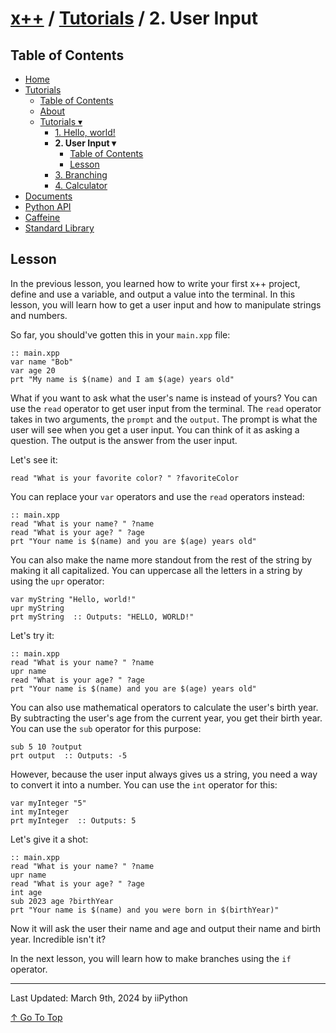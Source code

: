 # [x++](../README.md) / [Tutorials](../tutorials.md) / 2. User Input

## Table of Contents

- [Home](../README.md)
- [Tutorials](../tutorials.md)
    - [Table of Contents](../tutorials.md#table-of-contents)
    - [About](../tutorials.md#about)
    - [Tutorials ▾](../tutorials.md#tutorials)
        - [1. Hello, world!](./hello-world.md)
        - **2. User Input ▾**
            - [Table of Contents](#table-of-contents)
            - [Lesson](#lesson)
        - [3. Branching](branching.md)
        - [4. Calculator](calculator.md)
- [Documents](../documents.md)
- [Python API](../python-api.md)
- [Caffeine](../caffeine.md)
- [Standard Library](../stdlib.md)

## Lesson

In the previous lesson, you learned how to write your first x++ project, define and use a variable, and output a value into the terminal. In this lesson, you will learn how to get a user input and how to manipulate strings and numbers.

So far, you should've gotten this in your `main.xpp` file:

```xpp
:: main.xpp
var name "Bob"
var age 20
prt "My name is $(name) and I am $(age) years old"
```

What if you want to ask what the user's name is instead of yours? You can use the `read` operator to get user input from the terminal. The `read` operator takes in two arguments, the `prompt` and the `output`. The prompt is what the user will see when you get a user input. You can think of it as asking a question. The output is the answer from the user input.

Let's see it:

```xpp
read "What is your favorite color? " ?favoriteColor
```

You can replace your `var` operators and use the `read` operators instead:

```xt
:: main.xpp
read "What is your name? " ?name
read "What is your age? " ?age
prt "Your name is $(name) and you are $(age) years old"
```

You can also make the name more standout from the rest of the string by making it all capitalized. You can uppercase all the letters in a string by using the `upr` operator:

```xpp
var myString "Hello, world!"
upr myString
prt myString  :: Outputs: "HELLO, WORLD!"
```

Let's try it:

```xpp
:: main.xpp
read "What is your name? " ?name
upr name
read "What is your age? " ?age
prt "Your name is $(name) and you are $(age) years old"
```

You can also use mathematical operators to calculate the user's birth year. By subtracting the user's age from the current year, you get their birth year. You can use the `sub` operator for this purpose:

```xpp
sub 5 10 ?output
prt output  :: Outputs: -5
```

However, because the user input always gives us a string, you need a way to convert it into a number. You can use the `int` operator for this:

```xpp
var myInteger "5"
int myInteger
prt myInteger  :: Outputs: 5
```

Let's give it a shot:

```xpp
:: main.xpp
read "What is your name? " ?name
upr name
read "What is your age? " ?age
int age
sub 2023 age ?birthYear
prt "Your name is $(name) and you were born in $(birthYear)"
```

Now it will ask the user their name and age and output their name and birth year. Incredible isn't it?

In the next lesson, you will learn how to make branches using the `if` operator.

---

Last Updated: March 9th, 2024 by iiPython

[↑ Go To Top](#x--tutorials--2-user-input)
